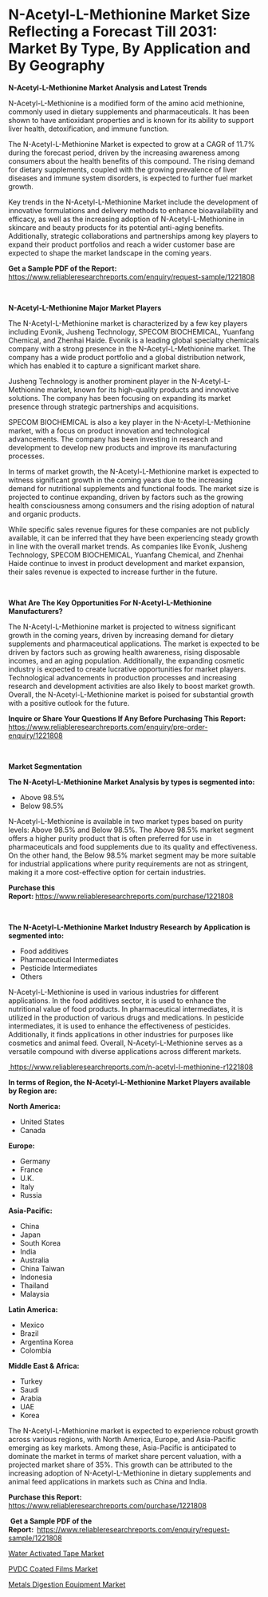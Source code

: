 <p><h1>N-Acetyl-L-Methionine Market Size Reflecting a Forecast Till 2031: Market By Type, By Application and By Geography</h1></p><p><strong>N-Acetyl-L-Methionine Market Analysis and Latest Trends</strong></p>
<p><p>N-Acetyl-L-Methionine is a modified form of the amino acid methionine, commonly used in dietary supplements and pharmaceuticals. It has been shown to have antioxidant properties and is known for its ability to support liver health, detoxification, and immune function.</p><p>The N-Acetyl-L-Methionine Market is expected to grow at a CAGR of 11.7% during the forecast period, driven by the increasing awareness among consumers about the health benefits of this compound. The rising demand for dietary supplements, coupled with the growing prevalence of liver diseases and immune system disorders, is expected to further fuel market growth.</p><p>Key trends in the N-Acetyl-L-Methionine Market include the development of innovative formulations and delivery methods to enhance bioavailability and efficacy, as well as the increasing adoption of N-Acetyl-L-Methionine in skincare and beauty products for its potential anti-aging benefits. Additionally, strategic collaborations and partnerships among key players to expand their product portfolios and reach a wider customer base are expected to shape the market landscape in the coming years.</p></p>
<p><strong>Get a Sample PDF of the Report:&nbsp;</strong> <a href="https://www.reliableresearchreports.com/enquiry/request-sample/1221808">https://www.reliableresearchreports.com/enquiry/request-sample/1221808</a></p>
<p>&nbsp;</p>
<p><strong>N-Acetyl-L-Methionine Major Market Players</strong></p>
<p><p>The N-Acetyl-L-Methionine market is characterized by a few key players including Evonik, Jusheng Technology, SPECOM BIOCHEMICAL, Yuanfang Chemical, and Zhenhai Haide. Evonik is a leading global specialty chemicals company with a strong presence in the N-Acetyl-L-Methionine market. The company has a wide product portfolio and a global distribution network, which has enabled it to capture a significant market share.</p><p>Jusheng Technology is another prominent player in the N-Acetyl-L-Methionine market, known for its high-quality products and innovative solutions. The company has been focusing on expanding its market presence through strategic partnerships and acquisitions.</p><p>SPECOM BIOCHEMICAL is also a key player in the N-Acetyl-L-Methionine market, with a focus on product innovation and technological advancements. The company has been investing in research and development to develop new products and improve its manufacturing processes.</p><p>In terms of market growth, the N-Acetyl-L-Methionine market is expected to witness significant growth in the coming years due to the increasing demand for nutritional supplements and functional foods. The market size is projected to continue expanding, driven by factors such as the growing health consciousness among consumers and the rising adoption of natural and organic products.</p><p>While specific sales revenue figures for these companies are not publicly available, it can be inferred that they have been experiencing steady growth in line with the overall market trends. As companies like Evonik, Jusheng Technology, SPECOM BIOCHEMICAL, Yuanfang Chemical, and Zhenhai Haide continue to invest in product development and market expansion, their sales revenue is expected to increase further in the future.</p></p>
<p>&nbsp;</p>
<p><strong>What Are The Key Opportunities For N-Acetyl-L-Methionine Manufacturers?</strong></p>
<p><p>The N-Acetyl-L-Methionine market is projected to witness significant growth in the coming years, driven by increasing demand for dietary supplements and pharmaceutical applications. The market is expected to be driven by factors such as growing health awareness, rising disposable incomes, and an aging population. Additionally, the expanding cosmetic industry is expected to create lucrative opportunities for market players. Technological advancements in production processes and increasing research and development activities are also likely to boost market growth. Overall, the N-Acetyl-L-Methionine market is poised for substantial growth with a positive outlook for the future.</p></p>
<p><strong>Inquire or Share Your Questions If Any Before Purchasing This Report:</strong> <a href="https://www.reliableresearchreports.com/enquiry/pre-order-enquiry/1221808">https://www.reliableresearchreports.com/enquiry/pre-order-enquiry/1221808</a></p>
<p>&nbsp;</p>
<p><strong>Market Segmentation</strong></p>
<p><strong>The N-Acetyl-L-Methionine Market Analysis by types is segmented into:</strong></p>
<p><ul><li>Above 98.5%</li><li>Below 98.5%</li></ul></p>
<p><p>N-Acetyl-L-Methionine is available in two market types based on purity levels: Above 98.5% and Below 98.5%. The Above 98.5% market segment offers a higher purity product that is often preferred for use in pharmaceuticals and food supplements due to its quality and effectiveness. On the other hand, the Below 98.5% market segment may be more suitable for industrial applications where purity requirements are not as stringent, making it a more cost-effective option for certain industries.</p></p>
<p><strong>Purchase this Report:&nbsp;</strong><a href="https://www.reliableresearchreports.com/purchase/1221808">https://www.reliableresearchreports.com/purchase/1221808</a></p>
<p>&nbsp;</p>
<p><strong>The N-Acetyl-L-Methionine Market Industry Research by Application is segmented into:</strong></p>
<p><ul><li>Food additives</li><li>Pharmaceutical Intermediates</li><li>Pesticide Intermediates</li><li>Others</li></ul></p>
<p><p>N-Acetyl-L-Methionine is used in various industries for different applications. In the food additives sector, it is used to enhance the nutritional value of food products. In pharmaceutical intermediates, it is utilized in the production of various drugs and medications. In pesticide intermediates, it is used to enhance the effectiveness of pesticides. Additionally, it finds applications in other industries for purposes like cosmetics and animal feed. Overall, N-Acetyl-L-Methionine serves as a versatile compound with diverse applications across different markets.</p></p>
<p><a href="https://www.reliableresearchreports.com/n-acetyl-l-methionine-r1221808">&nbsp;https://www.reliableresearchreports.com/n-acetyl-l-methionine-r1221808</a></p>
<p><strong>In terms of Region, the N-Acetyl-L-Methionine Market Players available by Region are:</strong></p>
<p>
    <p> <strong> North America: </strong>
        <ul>
            <li>United States</li>
            <li>Canada</li>
        </ul>
        </p> 
    <p> <strong> Europe: </strong>
        <ul>
            <li>Germany</li>
            <li>France</li>
            <li>U.K.</li>
            <li>Italy</li>
            <li>Russia</li>
        </ul>
        </p> 
    <p> <strong> Asia-Pacific: </strong>
        <ul>
            <li>China</li>
            <li>Japan</li>
            <li>South Korea</li>
            <li>India</li>
            <li>Australia</li>
            <li>China Taiwan</li>
            <li>Indonesia</li>
            <li>Thailand</li>
            <li>Malaysia</li>
        </ul>
        </p> 
    <p> <strong> Latin America: </strong>
        <ul>
            <li>Mexico</li>
            <li>Brazil</li>
            <li>Argentina Korea</li>
            <li>Colombia</li>
        </ul>
        </p> 
    <p> <strong> Middle East & Africa: </strong>
        <ul>
            <li>Turkey</li>
            <li>Saudi</li>
            <li>Arabia</li>
            <li>UAE</li>
            <li>Korea</li>
        </ul>
    </p>
    </p>
<p><p>The N-Acetyl-L-Methionine market is expected to experience robust growth across various regions, with North America, Europe, and Asia-Pacific emerging as key markets. Among these, Asia-Pacific is anticipated to dominate the market in terms of market share percent valuation, with a projected market share of 35%. This growth can be attributed to the increasing adoption of N-Acetyl-L-Methionine in dietary supplements and animal feed applications in markets such as China and India.</p></p>
<p><strong>Purchase this Report: </strong><a href="https://www.reliableresearchreports.com/purchase/1221808">https://www.reliableresearchreports.com/purchase/1221808</a></p>
<p>&nbsp;<strong>Get a Sample PDF of the Report:&nbsp;&nbsp;</strong><a href="https://www.reliableresearchreports.com/enquiry/request-sample/1221808">https://www.reliableresearchreports.com/enquiry/request-sample/1221808</a></p>
<p><strong></strong></p>
<p><p><a href="https://view.publitas.com/reportprime-1/deep-dive-into-the-water-activated-tape-market-itstrends-market-segmentation-and-competitive-analysis/">Water Activated Tape Market</a></p><p><a href="https://medium.com/@jhydehele7/pvdc-coated-films-market-investigation-industry-evolution-and-forecast-till-2031-048f547007b1">PVDC Coated Films Market</a></p><p><a href="https://github.com/rahu1506/Market-Research-Report-List-5/blob/main/metals-digestion-equipment-market.md">Metals Digestion Equipment Market</a></p></p>